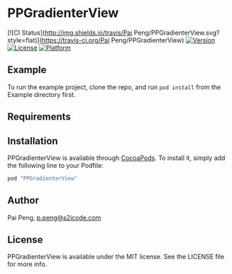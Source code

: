 # PPGradienterView

[![CI Status](http://img.shields.io/travis/Pai Peng/PPGradienterView.svg?style=flat)](https://travis-ci.org/Pai Peng/PPGradienterView)
[![Version](https://img.shields.io/cocoapods/v/PPGradienterView.svg?style=flat)](http://cocoapods.org/pods/PPGradienterView)
[![License](https://img.shields.io/cocoapods/l/PPGradienterView.svg?style=flat)](http://cocoapods.org/pods/PPGradienterView)
[![Platform](https://img.shields.io/cocoapods/p/PPGradienterView.svg?style=flat)](http://cocoapods.org/pods/PPGradienterView)

## Example

To run the example project, clone the repo, and run `pod install` from the Example directory first.

## Requirements

## Installation

PPGradienterView is available through [CocoaPods](http://cocoapods.org). To install
it, simply add the following line to your Podfile:

```ruby
pod "PPGradienterView"
```

## Author

Pai Peng, p.peng@s2icode.com

## License

PPGradienterView is available under the MIT license. See the LICENSE file for more info.
